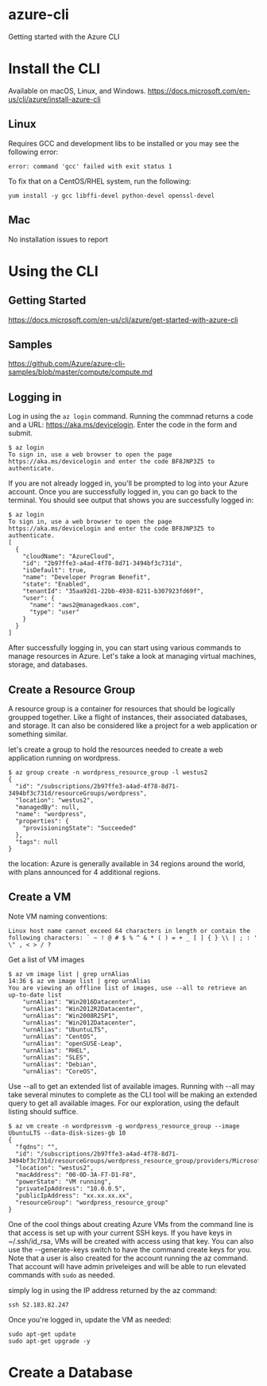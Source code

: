# azure-cli
Getting started with the Azure CLI

# Install the CLI
Available on macOS, Linux, and Windows.
https://docs.microsoft.com/en-us/cli/azure/install-azure-cli

## Linux
Requires GCC and development libs to be installed or you may see the following error:

    error: command 'gcc' failed with exit status 1

To fix that on a CentOS/RHEL system, run the following:

    yum install -y gcc libffi-devel python-devel openssl-devel

## Mac 
No installation issues to report

# Using the CLI

## Getting Started
https://docs.microsoft.com/en-us/cli/azure/get-started-with-azure-cli

## Samples
https://github.com/Azure/azure-cli-samples/blob/master/compute/compute.md

## Logging in
Log in using the `az login` command.  Running the commnad returns a code and a URL: https://aka.ms/devicelogin.  Enter the code in the form and submit.  

```
$ az login
To sign in, use a web browser to open the page https://aka.ms/devicelogin and enter the code BF8JNP3Z5 to authenticate.
```

If you are not already logged in, you'll be prompted to log into your Azure account.  Once you are successfully logged in, you can go back to the terminal.  You should see output that shows you are successfully logged in:

```
$ az login
To sign in, use a web browser to open the page https://aka.ms/devicelogin and enter the code BF8JNP3Z5 to authenticate.
[
  {
    "cloudName": "AzureCloud",
    "id": "2b97ffe3-a4ad-4f78-8d71-3494bf3c731d",
    "isDefault": true,
    "name": "Developer Program Benefit",
    "state": "Enabled",
    "tenantId": "35aa92d1-22bb-4938-8211-b307923fd69f",
    "user": {
      "name": "aws2@managedkaos.com",
      "type": "user"
    }
  }
]
```

After successfully logging in, you can start using various commands to manage resources in Azure.  Let's take a look at managing virtual machines, storage, and databases.

## Create a Resource Group
A resource group is a container for resources that should be logically groupped together.  Like a flight of instances, their associated databases, and storage.  It can also be considered like a project for a web application or something similar.

let's create a group to hold the resources needed to create a web application running on wordpress.

```
$ az group create -n wordpress_resource_group -l westus2
{
  "id": "/subscriptions/2b97ffe3-a4ad-4f78-8d71-3494bf3c731d/resourceGroups/wordpress",
  "location": "westus2",
  "managedBy": null,
  "name": "wordpress",
  "properties": {
    "provisioningState": "Succeeded"
  },
  "tags": null
}
```

the location:
Azure is generally available in 34 regions around the world, with plans announced for 4 additional regions. 


## Create a VM
Note VM naming conventions:
```
Linux host name cannot exceed 64 characters in length or contain the following characters: ` ~ ! @ # $ % ^ & * ( ) = + _ [ ] { } \\ | ; : ' \" , < > / ?
```

Get a list of VM images
```
$ az vm image list | grep urnAlias
14:36 $ az vm image list | grep urnAlias
You are viewing an offline list of images, use --all to retrieve an up-to-date list
    "urnAlias": "Win2016Datacenter",
    "urnAlias": "Win2012R2Datacenter",
    "urnAlias": "Win2008R2SP1",
    "urnAlias": "Win2012Datacenter",
    "urnAlias": "UbuntuLTS",
    "urnAlias": "CentOS",
    "urnAlias": "openSUSE-Leap",
    "urnAlias": "RHEL",
    "urnAlias": "SLES",
    "urnAlias": "Debian",
    "urnAlias": "CoreOS",
```

Use --all to get an extended list of available images.  Running with --all may take several minutes to complete as the CLI tool will be making an extended query to get all available images.  For our exploration, using the default listing should suffice.

```
$ az vm create -n wordpressvm -g wordpress_resource_group --image UbuntuLTS --data-disk-sizes-gb 10
{
  "fqdns": "",
  "id": "/subscriptions/2b97ffe3-a4ad-4f78-8d71-3494bf3c731d/resourceGroups/wordpress_resource_group/providers/Microsoft.Compute/virtualMachines/wordpressvm",
  "location": "westus2",
  "macAddress": "00-0D-3A-F7-D1-F8",
  "powerState": "VM running",
  "privateIpAddress": "10.0.0.5",
  "publicIpAddress": "xx.xx.xx.xx",
  "resourceGroup": "wordpress_resource_group"
}

```

One of the cool things about creating Azure VMs from the command line is that access is set up with your current SSH keys.  If you have keys in ~/.ssh/id_rsa, VMs will be created with access using that key.  You can also use the --generate-keys switch to have the command create keys for you.  Note that a user is also created for the account running the az command.  That account will have admin priveleiges and will be able to run elevated commands with `sudo` as needed.

simply log in using the IP address returned by the az command:

`ssh 52.183.82.247`

Once you're logged in, update the VM as needed:

```
sudo apt-get update
sudo apt-get upgrade -y
```

# Create a Database



